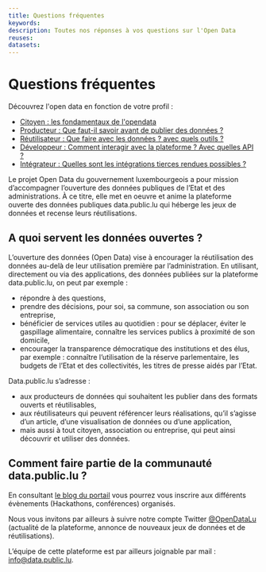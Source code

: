 ```yaml
---
title: Questions fréquentes
keywords:
description: Toutes nos réponses à vos questions sur l'Open Data
reuses:
datasets:
---
```


# Questions fréquentes

Découvrez l'open data en fonction de votre profil : 

- [Citoyen : les fondamentaux de l'opendata](/fr/pages/faq/citizen/)
- [Producteur : Que faut-il savoir avant de publier des données ?](/fr/pages/faq/producer/)
- [Réutilisateur : Que faire avec les données ? avec quels outils ?](/fr/pages/faq/reuser/)
- [Développeur : Comment interagir avec la plateforme ? Avec quelles API ?](/fr/pages/faq/developer/)
-  [Intégrateur : Quelles sont les intégrations tierces rendues possibles ?](/fr/pages/faq/system-integrator/)


Le projet Open Data du gouvernement luxembourgeois a pour mission d’accompagner l’ouverture des données publiques de l’Etat et des administrations. À ce titre, elle met en oeuvre et anime la plateforme ouverte des données publiques data.public.lu qui héberge les jeux de données et recense leurs réutilisations.

## A quoi servent les données ouvertes ?

L’ouverture des données (Open Data) vise à encourager la réutilisation des données au-delà de leur utilisation première par l’administration. En utilisant, directement ou via des applications, des données publiées sur la plateforme data.public.lu, on peut par exemple :

*   répondre à des questions,
*   prendre des décisions, pour soi, sa commune, son association ou son entreprise,
*   bénéficier de services utiles au quotidien : pour se déplacer, éviter le gaspillage alimentaire, connaître les services publics à proximité de son domicile,
*   encourager la transparence démocratique des institutions et des élus, par exemple : connaître l’utilisation de la réserve parlementaire, les budgets de l’Etat et des collectivités, les titres de presse aidés par l’Etat.

Data.public.lu s’adresse :

*   aux producteurs de données qui souhaitent les publier dans des formats ouverts et réutilisables,
*   aux réutilisateurs qui peuvent référencer leurs réalisations, qu’il s’agisse d’un article, d’une visualisation de données ou d’une application,
*   mais aussi à tout citoyen, association ou entreprise, qui peut ainsi découvrir et utiliser des données.

## Comment faire partie de la communauté data.public.lu ?

En consultant [le blog du portail](/fr/posts/) vous pourrez vous inscrire aux différents évènements (Hackathons, conférences) organisés.

Nous vous invitons par ailleurs à suivre notre compte Twitter [@OpenDataLu](https://twitter.com/opendatalu) (actualité de la plateforme, annonce de nouveaux jeux de données et de réutilisations).

L’équipe de cette plateforme est par ailleurs joignable par mail : [info@data.public.lu](mailto:info@data.public.lu).

